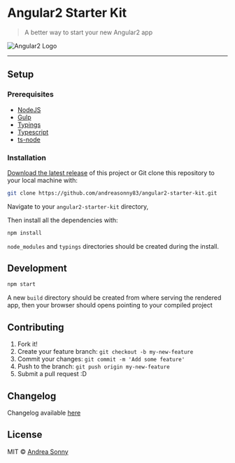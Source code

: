 # Angular2 Starter Kit

> A better way to start your new Angular2 app

![Angular2 Logo][angular2_logo]

---

## Setup

### Prerequisites

*   [NodeJS](https://nodejs.org/)
*   [Gulp](gulpjs.com/)
*   [Typings](https://github.com/typings/typings)
*   [Typescript](https://www.typescriptlang.org/)
*   [ts-node](https://github.com/TypeStrong/ts-node)

### Installation

[Download the latest release][latest_release] of this project or Git clone this
repository to your local machine with:

```sh
git clone https://github.com/andreasonny83/angular2-starter-kit.git
```

Navigate to your `angular2-starter-kit` directory,

Then install all the dependencies with:

```sh
npm install
```

`node_modules` and `typings` directories should be created during the install.

## Development

```sh
npm start
```

A new `build` directory should be created from where serving the rendered app,
then your browser should opens pointing to your compiled project

## Contributing

1.  Fork it!
2.  Create your feature branch: `git checkout -b my-new-feature`
3.  Commit your changes: `git commit -m 'Add some feature'`
4.  Push to the branch: `git push origin my-new-feature`
5.  Submit a pull request :D

## Changelog

Changelog available [here][changelog]

## License

MIT © [Andrea Sonny](https://andreasonny.mit-license.org/@2016)

[angular2_logo]: http://i.imgur.com/50XbMNR.png
[latest_release]: https://github.com/andreasonny83/angular2-starter-kit/releases/latest
[changelog]: https://github.com/andreasonny83/angular2-starter-kit/blob/master/CHANGELOG.md
